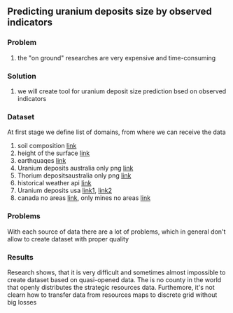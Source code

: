 ##  Predicting uranium deposits size by observed indicators

### Problem

1) the "on ground" researches are very expensive and time-consuming

### Solution

1) we will create tool for uranium deposit size prediction bsed on observed
indicators

### Dataset

At first stage we define list of domains, from where we can receive the data

1) soil composition [link](https://www.fao.org/soils-portal/data-hub/soil-maps-and-databases/harmonized-world-soil-database-v12/en/)
2) height of the surface [link](http://maps.google.com)
3) earthquaqes [link](https://public.opendatasoft.com/explore/dataset/significant-earthquake-database/table/?location=8,41.81636,46.7688&basemap=jawg.light)
1) Uranium deposits australia only png [link](https://www.ga.gov.au/digital-publication/aecr2021/uranium-and-thorium)
1) Thorium depositsaustralia only png [link](https://www.ga.gov.au/digital-publication/aecr2021/uranium-and-thorium)
1) historical weather api [link](https://open-meteo.com/en/docs/historical-weather-api#location_mode=csv_coordinates&timezone=Asia%2FBangkok)
2) Uranium deposits usa [link1](https://www.arcgis.com/home/item.html?id=1ddc80916bb742cfb439fef2cfe56b8d), [link2](https://www.sciencebase.gov/catalog/item/5d1ce678e4b0941bde64cd71)
3) canada no areas [link](https://world-nuclear.org/information-library/country-profiles/countries-a-f/canada-uranium.aspx), only mines no areas [link](https://open.canada.ca/data/en/dataset/ce375e21-8893-11e0-8e6c-6cf049291510)

### Problems

With each source of data there are a lot of problems, which in general don't allow to
create dataset with proper quality

### Results

Research shows, that it is very difficult and sometimes almost impossible 
to create dataset based on quasi-opened data. 
The is no county in the world that openly distributes the strategic resources data.
Furthemore, it's not clearn how to transfer data from resources maps to discrete grid
without big losses

